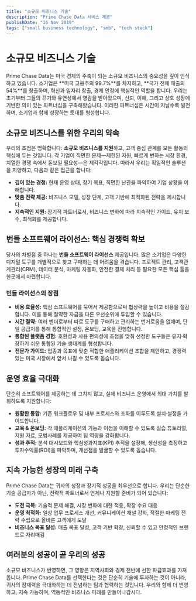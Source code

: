 ```yaml
---
title: "소규모 비즈니스 기술"
description: "Prime Chase Data 서비스 제공"
publishDate: "16 Nov 2019"
tags: ["small business technology", "smb", "tech stack"]
---
```


# 소규모 비즈니스 기술

Prime Chase Data는 미국 경제의 주축이 되는 소규모 비즈니스의 중요성을 깊이 인식하고 있습니다. 소기업은 **미국 고용주의 99.7%**를 차지하고, **국가 전체 매출의 54%**를 창출하며, 혁신과 일자리 창출, 경제 안정에 핵심적인 역할을 합니다. 우리는 초기부터 그들의 끈기와 유연성에서 영감을 받아왔으며, 신뢰, 이해, 그리고 상호 성장에 기반한 의미 있는 파트너십을 구축해왔습니다. 이러한 파트너십은 시간이 지날수록 발전하며, 소기업과 함께 성장하는 토대를 형성합니다.

## 소규모 비즈니스를 위한 우리의 약속

우리의 초점은 명확합니다: **소규모 비즈니스를 지원**하고, 고객 중심 관계를 모든 활동의 핵심에 두는 것입니다. 각 기업이 직면한 문제—제한된 자원, 빠르게 변하는 시장 환경, 치열한 경쟁 속에서 돋보일 필요성—은 제각각입니다. 따라서 우리는 획일적인 솔루션을 지양하고, 다음과 같은 접근을 합니다:

- **깊이 있는 경청:** 현재 운영 상태, 장기 목표, 직면한 난관을 파악하여 기업 상황을 이해합니다.
- **맞춤 전략 제공:** 비즈니스 모델, 성장 단계, 고객 기반에 최적화된 전략을 제시합니다.
- **지속적인 지원:** 장기적 파트너로서, 비즈니스 변화에 따라 지속적인 가이드, 유지 보수, 최적화를 제공합니다.

## 번들 소프트웨어 라이선스: 핵심 경쟁력 확보

당사의 차별점 중 하나는 **번들 소프트웨어 라이선스** 제공입니다. 많은 소기업은 다양한 디지털 도구를 개별적으로 찾고 구매하는 데 어려움을 겪습니다. 프로젝트 관리, 고객관계관리(CRM), 데이터 분석, 마케팅 자동화, 안전한 결제 처리 등 필요한 모든 핵심 툴을 한곳에서 마련합니다.

### 번들 라이선스의 장점

- **비용 효율성:** 핵심 소프트웨어를 묶어서 제공함으로써 협상력을 높이고 비용을 절감합니다. 이를 통해 절약한 자금을 다른 우선순위에 투입할 수 있습니다.
- **시간 절약:** 여러 벤더로부터 따로 도구를 구매하고 관리하는 번거로움을 없애며, 단일 공급처를 통해 통합적인 설정, 온보딩, 교육을 진행합니다.
- **통합된 플랫폼 경험:** 호환성과 사용 편의성에 초점을 맞춰 선정한 도구들은 유지·확장하기 쉬운 통합된 기술 생태계를 형성합니다.
- **전문가 가이드:** 업종과 목표에 맞춘 적합한 애플리케이션 조합을 제안하고, 경쟁력 있는 미국 시장에서 앞서 나갈 수 있도록 돕습니다.

## 운영 효율 극대화

단순히 소프트웨어를 제공하는 데 그치지 않고, 실제 비즈니스 운영에서 최대 가치를 발휘하도록 지원합니다:

- **원활한 통합:** 기존 워크플로우 및 내부 프로세스와 조화를 이루도록 설치·설정을 가이드합니다.
- **교육 & 온보딩:** 각 애플리케이션의 기능과 이점을 이해할 수 있도록 실습 튜토리얼, 지원 자료, 모범사례를 제공하여 팀 역량을 강화합니다.
- **성과 추적:** 분석 대시보드와 핵심성과지표(KPI) 추적을 설정해, 생산성을 측정하고 투자수익률(ROI)을 파악하며, 개선점을 발굴할 수 있도록 돕습니다.

## 지속 가능한 성장의 미래 구축

Prime Chase Data는 귀사의 성장과 장기적 성공을 최우선으로 합니다. 우리는 단순한 기술 공급자가 아닌, 전략적 파트너로서 언제나 지원할 준비가 되어 있습니다:

- **도전 극복:** 기술적 문제 해결, 시장 변화에 대한 적응, 확장 수요 대응
- **운영 최적화:** 일상 업무 프로세스 개선, 커뮤니케이션 채널 강화, 적절한 마케팅 전략 수립으로 올바른 고객에게 도달
- **비즈니스 목표 달성:** 매출 목표 달성, 고객 기반 확장, 신뢰할 수 있고 안정적인 브랜드로 자리매김

## 여러분의 성공이 곧 우리의 성공

소규모 비즈니스가 번영하면, 그 영향은 지역사회와 경제 전반에 선한 파급효과를 가져옵니다. Prime Chase Data를 선택한다는 것은 단순히 기술에 투자하는 것이 아니라, 귀사의 잠재력을 극대화하는 데 전념하는 팀과 협력하는 것입니다. 우리와 함께 더 번영하고, 지속 가능하며, 역동적인 비즈니스 미래를 만들어나갑시다.